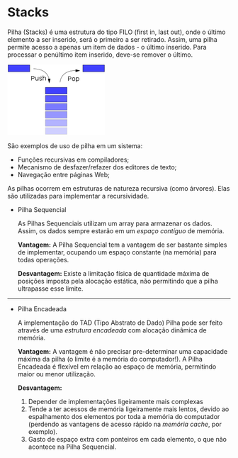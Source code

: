 # Stacks

Pilha (Stacks) é uma estrutura do tipo FILO (first in, last out), onde o último elemento a ser inserido, será o primeiro a ser retirado. Assim, uma pilha permite acesso a apenas um item de dados - o último inserido. Para processar o penúltimo item inserido, deve-se remover o último.

![Stack](stack.png)

São exemplos de uso de pilha em um sistema:

- Funções recursivas em compiladores;
- Mecanismo de desfazer/refazer dos editores de texto;
- Navegação entre páginas Web;

As pilhas ocorrem em estruturas de natureza recursiva (como árvores). Elas são utilizadas
para implementar a recursividade.

- Pilha Sequencial

  As Pilhas Sequenciais utilizam um array para armazenar os dados. Assim, os dados sempre estarão em um *espaço contíguo* de memória.

  **Vantagem:** A Pilha Sequencial tem a vantagem de ser bastante simples de implementar, ocupando um espaço constante (na memória) para todas operações.

  **Desvantagem:** Existe a limitação física de quantidade máxima de posições imposta pela alocação estática, não permitindo que a pilha ultrapasse esse limite.

---

- Pilha Encadeada

  A implementação do TAD (Tipo Abstrato de Dado) Pilha pode ser feito através de uma *estrutura encadeada* com alocação dinâmica de memória.

  **Vantagem:** A vantagem é não precisar pre-determinar uma capacidade máxima da pilha (o limite é a memória do computador!). A Pilha Encadeada é flexível em relação ao espaço de memória, permitindo maior ou menor utilização.

  **Desvantagem:**

  1. Depender de implementações ligeiramente mais complexas
  2. Tende a ter acessos de memória ligeiramente mais lentos, devido ao espalhamento dos elementos por toda a memória do computador (perdendo as vantagens de acesso rápido na *memória cache*, por exemplo).
  3. Gasto de espaço extra com ponteiros em cada elemento, o que não acontece na Pilha Sequencial.
